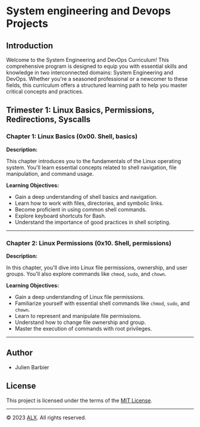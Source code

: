 # System engineering and Devops Projects

## Introduction

Welcome to the System Engineering and DevOps Curriculum! This comprehensive program is designed to equip you with essential skills and knowledge in two interconnected domains: System Engineering and DevOps. Whether you're a seasoned professional or a newcomer to these fields, this curriculum offers a structured learning path to help you master critical concepts and practices.

## Trimester 1: Linux Basics, Permissions, Redirections, Syscalls

### Chapter 1: Linux Basics (0x00. Shell, basics)

**Description:** 

This chapter introduces you to the fundamentals of the Linux operating system. You'll learn essential concepts related to shell navigation, file manipulation, and command usage.

**Learning Objectives:**

- Gain a deep understanding of shell basics and navigation.
- Learn how to work with files, directories, and symbolic links.
- Become proficient in using common shell commands.
- Explore keyboard shortcuts for Bash.
- Understand the importance of good practices in shell scripting.

---

### Chapter 2: Linux Permissions (0x10. Shell, permissions)

**Description:** 

In this chapter, you'll dive into Linux file permissions, ownership, and user groups. You'll also explore commands like `chmod`, `sudo`, and `chown`.

**Learning Objectives:**

- Gain a deep understanding of Linux file permissions.
- Familiarize yourself with essential shell commands like `chmod`, `sudo`, and `chown`.
- Learn to represent and manipulate file permissions.
- Understand how to change file ownership and group.
- Master the execution of commands with root privileges.

---

## Author

- Julien Barbier

## License

This project is licensed under the terms of the [MIT License](LICENSE).

---

© 2023 <a href="https://www.alxafrica.com/" target="_blank">ALX</a>. All rights reserved.
